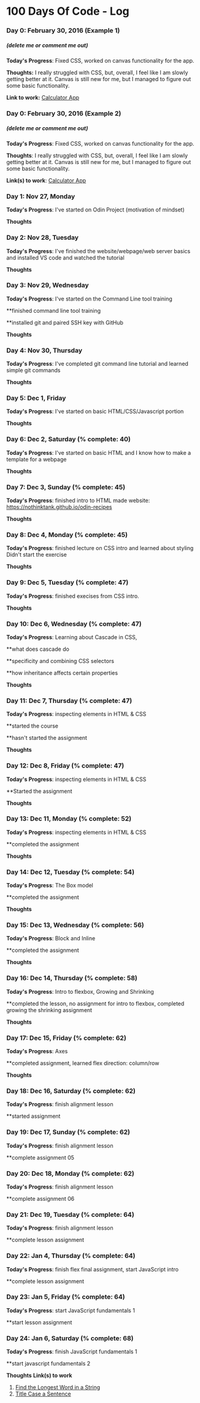 # 100 Days Of Code - Log

### Day 0: February 30, 2016 (Example 1)
##### (delete me or comment me out)

**Today's Progress**: Fixed CSS, worked on canvas functionality for the app.

**Thoughts:** I really struggled with CSS, but, overall, I feel like I am slowly getting better at it. Canvas is still new for me, but I managed to figure out some basic functionality.

**Link to work:** [Calculator App](http://www.example.com)

### Day 0: February 30, 2016 (Example 2)
##### (delete me or comment me out)

**Today's Progress**: Fixed CSS, worked on canvas functionality for the app.

**Thoughts**: I really struggled with CSS, but, overall, I feel like I am slowly getting better at it. Canvas is still new for me, but I managed to figure out some basic functionality.

**Link(s) to work**: [Calculator App](http://www.example.com)


### Day 1: Nov 27, Monday

**Today's Progress**: I've started on Odin Project (motivation of mindset)

**Thoughts** 

### Day 2: Nov 28, Tuesday

**Today's Progress**: I've finished the website/webpage/web server basics and installed VS code and watched the tutorial

**Thoughts** 

### Day 3: Nov 29, Wednesday

**Today's Progress**: I've started on the Command Line tool training

**finished command line tool training

**installed git and paired SSH key with GitHub

**Thoughts** 

### Day 4: Nov 30, Thursday

**Today's Progress**: I've completed git command line tutorial and learned simple git commands

**Thoughts** 

### Day 5: Dec 1, Friday

**Today's Progress**: I've started on basic HTML/CSS/Javascript portion

**Thoughts** 

### Day 6: Dec 2, Saturday (% complete: 40)

**Today's Progress**: I've started on basic HTML and I know how to make a template for a webpage

**Thoughts**

### Day 7: Dec 3, Sunday (% complete: 45)

**Today's Progress**: finished intro to HTML
made website: https://nothinktank.github.io/odin-recipes

**Thoughts**

### Day 8: Dec 4, Monday (% complete: 45)

**Today's Progress**: finished lecture on CSS intro and learned about styling
Didn't start the exercise

**Thoughts**

### Day 9: Dec 5, Tuesday (% complete: 47)

**Today's Progress**: finished execises from CSS intro.

**Thoughts**

### Day 10: Dec 6, Wednesday (% complete: 47)

**Today's Progress**: Learning about Cascade in CSS, 

**what does cascade do

**specificity and combining CSS selectors

**how inheritance affects certain properties

**Thoughts**

### Day 11: Dec 7, Thursday (% complete: 47)

**Today's Progress**: inspecting elements in HTML & CSS 

**started the course

**hasn't started the assignment

**Thoughts**

### Day 12: Dec 8, Friday (% complete: 47)

**Today's Progress**: inspecting elements in HTML & CSS 

**Started the assignment

**Thoughts**

### Day 13: Dec 11, Monday (% complete: 52)

**Today's Progress**: inspecting elements in HTML & CSS 

**completed the assignment

**Thoughts**

### Day 14: Dec 12, Tuesday (% complete: 54)

**Today's Progress**: The Box model

**completed the assignment

**Thoughts**

### Day 15: Dec 13, Wednesday (% complete: 56)

**Today's Progress**: Block and Inline

**completed the assignment

**Thoughts**

### Day 16: Dec 14, Thursday (% complete: 58)

**Today's Progress**: Intro to flexbox, Growing and Shrinking

**completed the lesson, no assignment for intro to flexbox, completed growing the shrinking assignment

**Thoughts**

### Day 17: Dec 15, Friday (% complete: 62)

**Today's Progress**: Axes 

**completed assignment, learned flex direction: column/row

**Thoughts**

### Day 18: Dec 16, Saturday (% complete: 62)

**Today's Progress**: finish alignment lesson

**started assignment

### Day 19: Dec 17, Sunday (% complete: 62)

**Today's Progress**: finish alignment lesson

**complete assignment 05

### Day 20: Dec 18, Monday (% complete: 62)

**Today's Progress**: finish alignment lesson

**complete assignment 06

### Day 21: Dec 19, Tuesday (% complete: 64)

**Today's Progress**: finish alignment lesson

**complete lesson assignment

### Day 22: Jan 4, Thursday (% complete: 64)

**Today's Progress**: finish flex final assignment, start JavaScript intro

**complete lesson assignment

### Day 23: Jan 5, Friday (% complete: 64)

**Today's Progress**: start JavaScript fundamentals 1

**start lesson assignment

### Day 24: Jan 6, Saturday (% complete: 68)

**Today's Progress**: finish JavaScript fundamentals 1

**start javascript fundamentals 2

**Thoughts**
**Link(s) to work**
1. [Find the Longest Word in a String](https://www.freecodecamp.com/challenges/find-the-longest-word-in-a-string)
2. [Title Case a Sentence](https://www.freecodecamp.com/challenges/title-case-a-sentence)

